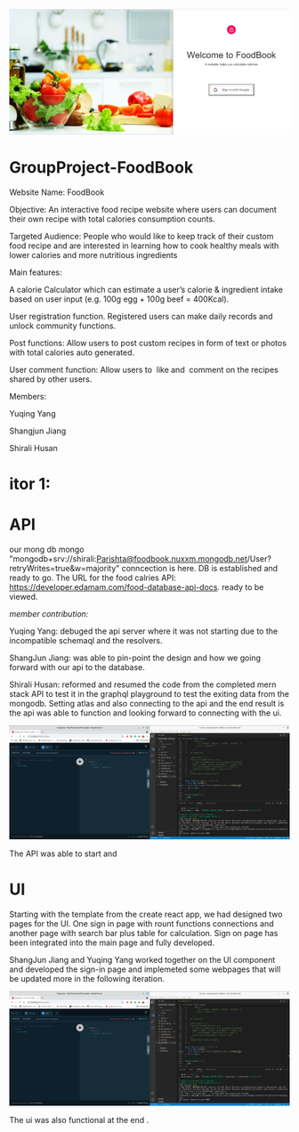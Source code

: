 ![](ui/public/Loginpage.PNG)

# GroupProject-FoodBook

Website Name: FoodBook


Objective: An interactive food recipe website where users can document their own recipe with total calories consumption counts. 

Targeted Audience: People who would like to keep track of their custom food recipe and are interested in learning how to cook healthy meals with lower calories and more nutritious ingredients

Main features: 

A calorie Calculator which can estimate a user’s calorie & ingredient intake based on user input (e.g. 100g egg + 100g beef = 400Kcal).

User registration function. Registered users can make daily records and unlock community functions.

Post functions: Allow users to post custom recipes in form of text or photos with total calories auto generated.

User comment function: Allow users to  like and  comment on the recipes shared by other users.

Members: 

Yuqing Yang 

Shangjun Jiang 

Shirali Husan 


# itor 1:

# API 
our mong db mongo "mongodb+srv://shirali:Parishta@foodbook.nuxxm.mongodb.net/User?retryWrites=true&w=majority" conncection is here.
DB is established and ready to go.
The URL for the food calries API: https://developer.edamam.com/food-database-api-docs. 
ready to be viewed. 

*member contribution:* 

Yuqing Yang:   debuged the api server where it was not starting due to the incompatible schemaql and 
the resolvers.

ShangJun Jiang: was able to pin-point the design and how we going forward with our api to the database.


Shirali Husan: reformed and resumed the code from the completed mern stack API to test it in the graphql playground to
test the exiting data from the mongodb. Setting atlas and also connecting to the api and the end result is the api 
was able to function and looking forward to connecting with the ui. 

![Ch02](/readme_images/Ch02.png)


The API was able to start and 

# UI
Starting with the template from the create react app, we had designed two pages for the UI. One sign in page with rount 
functions connections and another page with search bar plus table for calculation. Sign on page has been integrated into
the main page and fully developed.

ShangJun Jiang and Yuqing Yang worked together on the UI component and developed the sign-in page and implemeted some 
webpages that will be updated more in the following iteration.

![Ch02](/readme_images/Ch02.png)

The ui was also functional at the end .